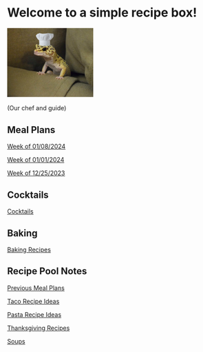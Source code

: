 # Welcome to a simple recipe box!

<img src="./lizard_chef.jpg" alt="Our Hero" width="200"/>

(Our chef and guide) 

## Meal Plans

[Week of 01/08/2024](./mealplan20240108.md)

[Week of 01/01/2024](./mealplan20240101.md)

[Week of 12/25/2023](./mealplan20231225.md)


## Cocktails

[Cocktails](./CockTailIndex.md)

## Baking

[Baking Recipes](./BakingIndex.md)

## Recipe Pool Notes

[Previous Meal Plans](./PreviousMealPlansIndex.md)

[Taco Recipe Ideas](./TacoRecipeIdeas.md)

[Pasta Recipe Ideas](./PastaRecipeIdeas.md)

[Thanksgiving Recipes](./ThanksgivingIndex.md)

[Soups](./SoupIndex.md)